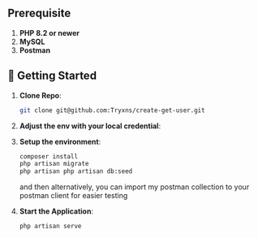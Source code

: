 ## Prerequisite
1. **PHP 8.2 or newer** 
2. **MySQL**
3. **Postman**

## 🚀 Getting Started  

1. **Clone Repo**: 
    ```bash
    git clone git@github.com:Tryxns/create-get-user.git
    ```
2. **Adjust the env with your local credential**:

3. **Setup the environment**:  
   ```bash
   composer install
   php artisan migrate
   php artisan php artisan db:seed
   ```
   and then alternatively, you can import my postman collection to your postman client for easier testing

3. **Start the Application**:  
   ```bash  
   php artisan serve
   ```

